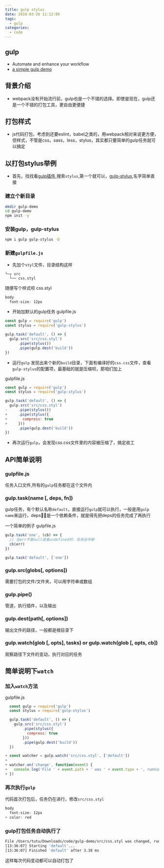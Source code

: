 ```yaml
---
title: gulp stylus
date: 2018-03-26 11:12:09
tags:
  - gulp
categories:
  - code
---
```


## gulp
- Automate and enhance your workflow
- [a simple gulp demo](https://github.com/babytutu/gulp-demo)

<!--more-->

## 背景介绍
- webpack没有开始流行前，gulp也是一个不错的选择。即使是现在，gulp还是一个不错的打包工具，更自由更便捷

## 打包样式
- js代码打包，考虑到还要eslint，babel之类的，用webpack相对来说更方便，但样式，不管是css，sass，less，stylus，其实都只要简单的gulp任务就可以搞定

## 以打包stylus举例

- 首先，找找看[gulp插件](https://gulpjs.com/plugins/),搜索`stylus`,第一个就可以，[gulp-stylus](https://www.npmjs.com/package/gulp-stylus),名字简单直接

### 建立个新目录
```bash
mkdir gulp-demo
cd gulp-demo
npm init -y
```

### 安装gulp，gulp-stylus
```bash
npm i gulp gulp-stylus -D
```

### 新建`gulpfile.js`
- 先加个`styl`文件，目录结构这样
```
└─┬ src
  └── css.styl
```

随便写个样式呗
css.styl
```css
body
  font-size: 12px
```

- 开始加默认的gulp任务
gulpfile.js
```js
const gulp = require('gulp')
const stylus = require('gulp-stylus')

gulp.task('default', () => {
  gulp.src('src/css.styl')
      .pipe(stylus())
      .pipe(gulp.dest('build'))
})
```

- 运行`gulp`
发现出来个新的`build`目录，下面有编译好的`css.css`文件，查看`gulp-stylus`的配置项，最基础的就是压缩呗，那咱们加上

gulpfile.js
```js
const gulp = require('gulp')
const stylus = require('gulp-stylus')

gulp.task('default', () => {
  gulp.src('src/css.styl')
-     .pipe(stylus())
+     .pipe(stylus({
+       compress: true
+     }))
      .pipe(gulp.dest('build'))
})
```

- 再次运行`gulp`，会发现css.css文件里的内容被压缩了，搞定收工

## API简单说明

### gulpfile.js
任务入口文件,所有的`gulp`任务都在这个文件内

### gulp.task(name [, deps, fn])
gulp任务，有个默认名称`default`，直接运行`gulp`就可以执行，一般是用`gulp name`来运行，deps，是一个依赖条件，就是得先把deps的任务完成了再执行

一个简单的例子
gulpfile.js
```js
gulp.task('one', (cb) => {
  // 当err不是null或者undefined时，任务会中断
  cb(err)
})

gulp.task('default', ['one'])
```

### gulp.src(globs[, options])
需要打包的文件/文件夹，可以用字符串或数组

### gulp.pipe()
管道，执行插件，以及输出

### gulp.dest(path[, options])
输出文件的路径，一般都是根目录下

### gulp.watch(glob [, opts], tasks) or gulp.watch(glob [, opts, cb])
观察路径下文件的变动，执行对应的任务

## 简单说明下`watch`
### 加入`watch`方法

gulpfile.js
```js
  const gulp = require('gulp')
  const stylus = require('gulp-stylus')

  gulp.task('default', () => {
    gulp.src('src/css.styl')
        .pipe(stylus({
          compress: true
        }))
        .pipe(gulp.dest('build'))
  })

+ const watcher = gulp.watch('src/css.styl', ['default'])
+
+ watcher.on('change', function(event) {
+   console.log('File ' + event.path + ' was ' + event.type + ', running tasks...');
+ })
```

### 再次执行`gulp`
代码首次打包后，任务仍在进行，修改`src/css.styl`
```css
body
  font-size: 12px
+ color: red
```

### gulp打包任务自动执行了
```bash
File /Users/tutu/Downloads/code/gulp-demo/src/css.styl was changed, running tasks...
[13:36:07] Starting 'default'...
[13:36:07] Finished 'default' after 3.38 ms
```

这样每次代码变动都可以自动打包了

